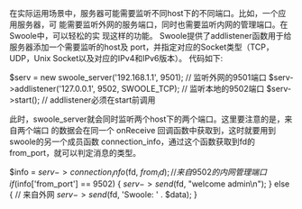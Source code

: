 在实际运用场景中，服务器可能需要监听不同host下的不同端口。比如，一个应用服务器，可
能需要监听外网的服务端口，同时也需要监听内网的管理端口。在Swoole中，可以轻松的实
现这样的功能。 Swoole提供了addlistener函数用于给服务器添加一个需要监听的host及
port，并指定对应的Socket类型（TCP，UDP，Unix Socket以及对应的IPv4和IPv6版本）。
代码如下:

$serv = new swoole_server('192.168.1.1', 9501); // 监听外网的9501端口
$serv->addlistener('127.0.0.1', 9502, SWOOLE_TCP); // 监听本地的9502端口
$serv->start(); // addlistener必须在start前调用

此时，swoole_server就会同时监听两个host下的两个端口。这里要注意的是，来自两个端口
的数据会在同一个 onReceive  回调函数中获取到，这时就要用到swoole的另一个成员函数
connection_info，通过这个函数获取到fd的from_port，就可以判定消息的类型。

$info = $serv->connection_info($fd, $from_id);
// 来自9502的内网管理端口
if ($info['from_port'] == 9502) {
    $serv->send($fd, "welcome admin\n");
} else { // 来自外网
    $serv->send($fd, 'Swoole: ' . $data);
}

